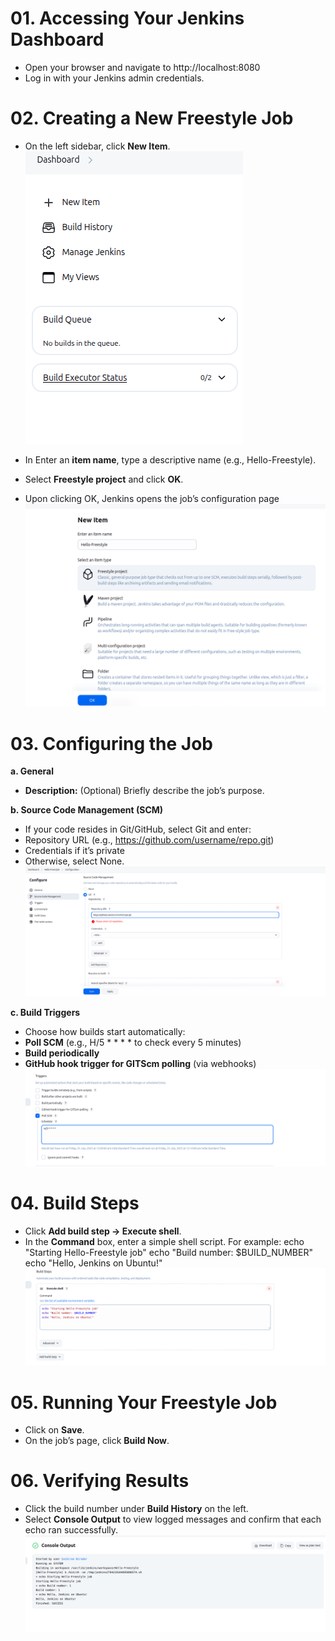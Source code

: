 # 01. Accessing Your Jenkins Dashboard
- Open your browser and navigate to http://localhost:8080
- Log in with your Jenkins admin credentials.


# 02. Creating a New Freestyle Job
- On the left sidebar, click **New Item**.
![Dashboard](screenshots/Jenkins-Dashboard.png)


- In Enter an **item name**, type a descriptive name (e.g., Hello-Freestyle).
- Select **Freestyle project** and click **OK**.
- Upon clicking OK, Jenkins opens the job’s configuration page
![Dashboard](screenshots/Jenkins-Freestyle.png)


# 03. Configuring the Job

**a. General**

- **Description:** (Optional) Briefly describe the job’s purpose.

**b. Source Code Management (SCM)**
- If your code resides in Git/GitHub, select Git and enter:
- Repository URL (e.g., https://github.com/username/repo.git)
- Credentials if it’s private
- Otherwise, select None.
![Dashboard](screenshots/SCM.png)

**c. Build Triggers**
- Choose how builds start automatically:
- **Poll SCM** (e.g., H/5 * * * * to check every 5 minutes)
- **Build periodically**
- **GitHub hook trigger for GITScm polling** (via webhooks)
![Dashboard](screenshots/Triggers.png)


# 04. Build Steps
- Click **Add build step → Execute shell**.
- In the **Command** box, enter a simple shell script. For example:
  echo "Starting Hello-Freestyle job"
  echo "Build number: $BUILD_NUMBER"
  echo "Hello, Jenkins on Ubuntu!"
![Dashboard](screenshots/Build-Steps.png)


# 05. Running Your Freestyle Job
- Click on **Save**.
- On the job’s page, click **Build Now**.

# 06. Verifying Results
- Click the build number under **Build History** on the left.
- Select **Console Output** to view logged messages and confirm that each echo ran successfully.
![Dashboard](screenshots/console-output.png)
